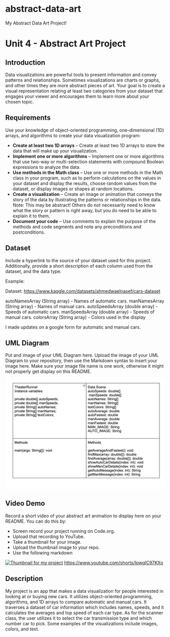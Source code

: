 # abstract-data-art
My Abstract Data Art Project!
# Unit 4 - Abstract Art Project

## Introduction

Data visualizations are powerful tools to present information and convey patterns and relationships. Sometimes visualizations are charts or graphs, and other times they are more abstract pieces of art. Your goal is to create a visual representation relating at least two categories from your dataset that engages your viewer and encourages them to learn more about your chosen topic.

## Requirements

Use your knowledge of object-oriented programming, one-dimensional (1D) arrays, and algorithms to create your data visualization program:

- **Create at least two 1D arrays** – Create at least two 1D arrays to store the data that will make up your visualization.
- **Implement one or more algorithms** – Implement one or more algorithms that use two-way or multi-selection statements with compound Boolean expressions to analyze the data.
- **Use methods in the Math class** – Use one or more methods in the Math class in your program, such as to perform calculations on the values in your dataset and display the results, choose random values from the dataset, or display images or shapes at random locations.
- **Create a visualization** – Create an image or animation that conveys the story of the data by illustrating the patterns or relationships in the data.
  Note: This may be abstract! Others do not necessarily need to know what the story or pattern is right away, but you do need to be able to explain it to them.
- **Document your code** – Use comments to explain the purpose of the methods and code segments and note any preconditions and postconditions.

## Dataset

Include a hyperlink to the source of your dataset used for this project. Additionally, provide a short description of each column used from the dataset, and the data type.

Example:


Dataset: https://www.kaggle.com/datasets/ahmedwaelnasef/cars-dataset

autoNamesArray (String array) - Names of automatic cars.
manNamesArray (String array) - Names of manual cars.
autoSpeedsArray (double array) - Speeds of automatic cars.
manSpeedsArray (double array) - Speeds of manual cars.
colorsArray (String array) - Colors used in the display

I made updates on a google form for automatic and manual cars.

## UML Diagram

Put and image of your UML Diagram here. Upload the image of your UML Diagram to your repository, then use the Markdown syntax to insert your image here. Make sure your image file name is one work, otherwise it might not properly get display on this README.

![UML Diagram for my project](abstractUML.png)

## Video Demo

Record a short video of your abstract art animation to display here on your README. You can do this by:

- Screen record your project running on Code.org.
- Upload that recording to YouTube.
- Take a thumbnail for your image.
- Upload the thumbnail image to your repo.
- Use the following markdown

[![Thumbnail for my project](nameOfThumbnail.png)](youtube-URL-here)
https://www.youtube.com/shorts/IpwqIC97KXo
## Description

My project is an app that makes a data visualization for people interested in looking at or buying new cars. It utilizes object-oriented programming, algorithms, and 1D arrays to compare automatic and manual cars. It traverses a dataset of car information which includes names, speeds, and it calculates the averages and top speed of each car type. As for the scanner class, the user utilizes it to select the car transmission type and which number car to pick. Some examples of the visualizations include images, colors, and text.

